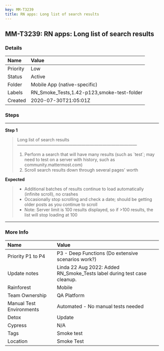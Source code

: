 ```yaml
---
key: MM-T3239
title: RN apps: Long list of search results
---
```


## MM-T3239: RN apps: Long list of search results

### Details

| Name     | Value                                      |
| :------- | :----------------------------------------- |
| Priority | Low                                        |
| Status   | Active                                     |
| Folder   | Mobile App (native-specific)               |
| Labels   | RN_Smoke_Tests,1.42-p123,smoke-test-folder |
| Created  | 2020-07-30T21:05:01Z                       |

### Steps

<hr/>

**Step 1**

> <article>Long list of search results<br>————————————————————————————<ol><li>Perform a search that will have many results (such as `test`; may need to test on a server with history, such as community.mattermost.com)</li><li>Scroll search results down through several pages' worth</li></ol></article>

**Expected**

> <article><ul><li>Additional batches of results continue to load automatically (infinite scroll), no crashes</li><li>Occasionally stop scrolling and check a date; should be getting older posts as you continue to scroll</li><li>Note: Server limit is 100 results displayed, so if &gt;100 results, the list will stop loading at 100</li></ul></article>

<hr/>

### More Info

| Name                     | Value                                                                   |
| :----------------------- | :---------------------------------------------------------------------- |
| Priority P1 to P4        | P3 - Deep Functions (Do extensive scenarios work?)                      |
| Update notes             | Linda 22 Aug 2022: Added RN_Smoke_Tests label during test case cleanup. |
| Rainforest               | Mobile                                                                  |
| Team Ownership           | QA Platform                                                             |
| Manual Test Environments | Automated - No manual tests needed                                      |
| Detox                    | Update                                                                  |
| Cypress                  | N/A                                                                     |
| Tags                     | Smoke test                                                              |
| Location                 | Smoke Test                                                              |
